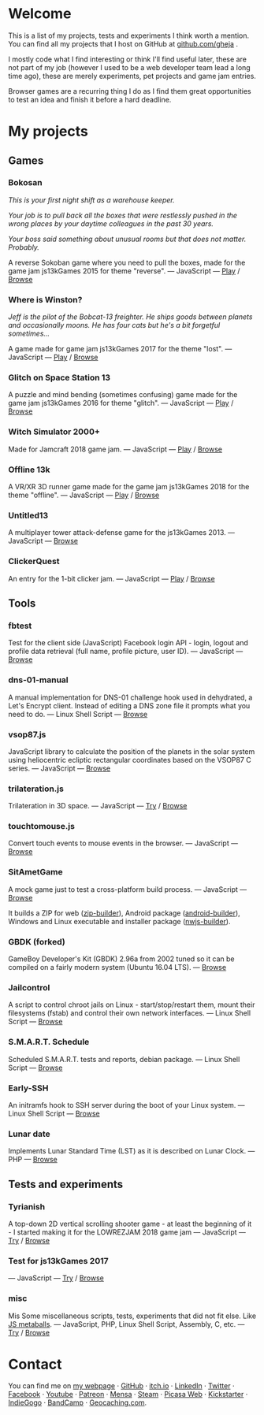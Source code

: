# Welcome

This is a list of my projects, tests and experiments I think worth a mention. You can find all my projects that I host on GitHub at [github.com/gheja](https://github.com/gheja) .

I mostly code what I find interesting or think I'll find useful later, these are not part of my job (however I used to be a web developer team lead a long time ago), these are merely experiments, pet projects and game jam entries.

Browser games are a recurring thing I do as I find them great opportunities to test an idea and finish it before a hard deadline.

# My projects

## Games

### Bokosan

*This is your first night shift as a warehouse keeper.*

*Your job is to pull back all the boxes that were restlessly pushed in the wrong places by your daytime colleagues in the past 30 years.*

*Your boss said something about unusual rooms but that does not matter. Probably.*

A reverse Sokoban game where you need to pull the boxes, made for the game jam js13kGames 2015 for theme "reverse".
— JavaScript
— [Play](http://bokosan.net)
/ [Browse](https://github.com/gheja/bokosan)

### Where is Winston?

*Jeff is the pilot of the Bobcat-13 freighter. He ships goods between planets and occasionally moons. He has four cats but he's a bit forgetful sometimes...*

A game made for game jam js13kGames 2017 for the theme "lost".
— JavaScript
— [Play](https://gheja.itch.io/where-is-winston)
/ [Browse](https://github.com/gheja/lost13k)

### Glitch on Space Station 13

A puzzle and mind bending (sometimes confusing) game made for the game jam js13kGames 2016 for theme "glitch".
— JavaScript
— [Play](https://gheja.itch.io/glitch-on-space-station-13)
/ [Browse](https://github.com/gheja/glitch13k)

### Witch Simulator 2000+

Made for Jamcraft 2018 game jam.
— JavaScript
— [Play](https://gheja.itch.io/witch-simulator-2000-plus)
/ [Browse](https://github.com/gheja/jamcraft2018)

### Offline 13k

A VR/XR 3D runner game made for the game jam js13kGames 2018 for the theme "offline".
— JavaScript
— [Play](http://js13kgames.com/entries/bring-your-customers-back-online)
/ [Browse](https://github.com/gheja/offline13k)

### Untitled13

A multiplayer tower attack-defense game for the js13kGames 2013.
— JavaScript
— [Browse](https://github.com/gheja/untitled13)

### ClickerQuest

An entry for the 1-bit clicker jam.
— JavaScript
— [Play](https://gheja.itch.io/clickerquest-wip)
/ [Browse](https://github.com/gheja/clickerquest)

## Tools

### fbtest

Test for the client side (JavaScript) Facebook login API - login, logout and profile data retrieval (full name, profile picture, user ID).
— JavaScript
— [Browse](https://github.com/gheja/fbtest)

### dns-01-manual

A manual implementation for DNS-01 challenge hook used in dehydrated, a Let's Encrypt client. Instead of editing a DNS zone file it prompts what you need to do.
— Linux Shell Script
— [Browse](https://github.com/gheja/dns-01-manual)

### vsop87.js

JavaScript library to calculate the position of the planets in the solar system using heliocentric ecliptic rectangular coordinates based on the VSOP87 C series.
— JavaScript
— [Browse](https://github.com/gheja/vsop87.js)

### trilateration.js

Trilateration in 3D space.
— JavaScript
— [Try](https://gheja.github.io/trilateration.js)
/ [Browse](https://github.com/gheja/trilateration.js)

### touchtomouse.js

Convert touch events to mouse events in the browser.
— JavaScript
— [Browse](https://github.com/gheja/touchtomouse.js)

### SitAmetGame

A mock game just to test a cross-platform build process.
— JavaScript
— [Browse](https://github.com/gheja/sitametgame)

It builds a ZIP for web ([zip-builder](https://github.com/gheja/zip-builder)), Android package ([android-builder](https://github.com/gheja/android-builder)), Windows and Linux executable and installer package ([nwjs-builder](https://github.com/gheja/nwjs-builder)).

### GBDK (forked)

GameBoy Developer's Kit (GBDK) 2.96a from 2002 tuned so it can be compiled on a fairly modern system (Ubuntu 16.04 LTS).
— [Browse](https://github.com/gheja/gbdk)

### Jailcontrol

A script to control chroot jails on Linux - start/stop/restart them, mount their filesystems (fstab) and control their own network interfaces.
— Linux Shell Script
— [Browse](https://github.com/gheja/jailcontrol)

### S.M.A.R.T. Schedule

Scheduled S.M.A.R.T. tests and reports, debian package.
— Linux Shell Script
— [Browse](https://github.com/gheja/smartschedule)

### Early-SSH

An initramfs hook to SSH server during the boot of your Linux system.
— Linux Shell Script
— [Browse](https://github.com/gheja/early-ssh)

### Lunar date

Implements Lunar Standard Time (LST) as it is described on Lunar Clock. 
— PHP
— [Browse](https://github.com/gheja/lunar_date)

## Tests and experiments

### Tyrianish

A top-down 2D vertical scrolling shooter game - at least the beginning of it - I started making it for the LOWREZJAM 2018 game jam — JavaScript
— [Try](https://gheja.github.io/tyrianish/src)
/ [Browse](https://github.com/gheja/tyrianish)

### Test for js13kGames 2017
— JavaScript
— [Try](https://gheja.github.io/js13k2017experiments)
/ [Browse](https://github.com/gheja/js13k2017experiments)

### misc

Mis
Some miscellaneous scripts, tests, experiments that did not fit else. Like [JS metaballs](http://gheja.github.io/misc/html5_canvas_effects/).
— JavaScript, PHP, Linux Shell Script, Assembly, C, etc.
— [Try](https://gheja.github.io/misc)
/ [Browse](http://github.com/gheja/misc)

# Contact

You can find me on
[my webpage](https://gabor.heja.hu/)  · 
[GitHub](https://github.com/gheja/)  · 
[itch.io](https://gheja.itch.io/) · 
[LinkedIn](http://hu.linkedin.com/pub/gabor-heja/50/852/118/) · 
[Twitter](https://twitter.com/gheja_) · 
[Facebook](https://facebook.com/gabor.heja/) · 
[Youtube](https://www.youtube.com/user/kakaopor) · 
[Patreon](http://www.patreon.com/user?u=45620) · 
[Mensa](https://tag.mensa.hu/felhasznalok/19479) · 
[Steam](http://steamcommunity.com/profiles/76561198001521032/) · 
[Picasa Web](https://picasaweb.google.com/117925865825180112935?noredirect=1) · 
[Kickstarter](https://www.kickstarter.com/profile/1929368013) · 
[IndieGogo](https://www.indiegogo.com/individuals/4088343/x/4088343) · 
[BandCamp](https://bandcamp.com/gheja) · 
[Geocaching.com](http://www.geocaching.com/profile/?guid=03b36123-e1d1-4d57-a855-8fb414871e1e).
